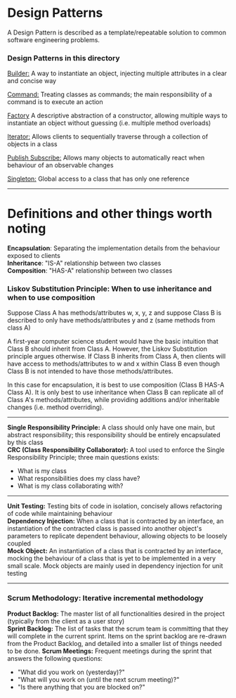 # Design Patterns

A Design Pattern is described as a template/repeatable solution to common software engineering problems.

### Design Patterns in this directory
[Builder:](./Builder) A way to instantiate an object, injecting multiple attributes in a clear and concise way

[Command:](./Command) Treating classes as commands; the main responsibility of a command is to execute an action

[Factory](./Factory) A descriptive abstraction of a constructor, allowing multiple ways to instantiate an object without guessing (i.e. multiple method overloads)

[Iterator:](./Iterator) Allows clients to sequentially traverse through a collection of objects in a class

[Publish Subscribe:](./publishSubscribe) Allows many objects to automatically react when behaviour of an observable changes

[Singleton:](./Singleton) Global access to a class that has only one reference

---

# Definitions and other things worth noting

**Encapsulation**: Separating the implementation details from the behaviour exposed to clients  
**Inheritance**: "IS-A" relationship between two classes  
**Composition**: "HAS-A" relationship between two classes  

### Liskov Substitution Principle: When to use inheritance and when to use composition

Suppose Class A has methods/attributes w, x, y, z and suppose Class B is described to only have methods/attributes y and z (same methods from class A)

A first-year computer science student would have the basic intuition that Class B should inherit from Class A. However, the Liskov Substitution principle argues otherwise. If Class B inherits from Class A, then clients will have access to methods/attributes to w and x within Class B even though Class B is not intended to have those methods/attributes.

In this case for encapsulation, it is best to use composition (Class B HAS-A Class A). It is only best to use inheritance when Class B can replicate all of Class A's methods/attributes, while providing additions and/or inheritable changes (i.e. method overriding).

---

**Single Responsibility Principle:** A class should only have one main, but abstract responsibility; this responsibility should be entirely encapsulated by this class  
**CRC (Class Responsibility Collaborator):** A tool used to enforce the Single Responsibility Principle; three main questions exists:
* What is my class
* What responsibilities does my class have?
* What is my class collaborating with?

---

**Unit Testing:** Testing bits of code in isolation, concisely allows refactoring of code while maintaining behaviour  
**Dependency Injection:** When a class that is contracted by an interface, an instantiation of the contracted class is passed into another object's parameters to replicate dependent behaviour, allowing objects to be loosely coupled  
**Mock Object:** An instantiation of a class that is contracted by an interface, mocking the behaviour of a class that is yet to be implemented in a very small scale. Mock objects are mainly used in dependency injection for unit testing

---

### Scrum Methodology: Iterative incremental methodology

**Product Backlog:** The master list of all functionalities desired in the project (typically from the client as a user story)  
**Sprint Backlog:** The list of tasks that the scrum team is committing that they will complete in the current sprint. Items on the sprint backlog are re-drawn from the Product Backlog, and detailed into a smaller list of things needed to be done. 
**Scrum Meetings:** Frequent meetings during the sprint that answers the following questions:
* "What did you work on (yesterday)?"
* "What will you work on (until the next scrum meeting)?"
* "Is there anything that you are blocked on?"
